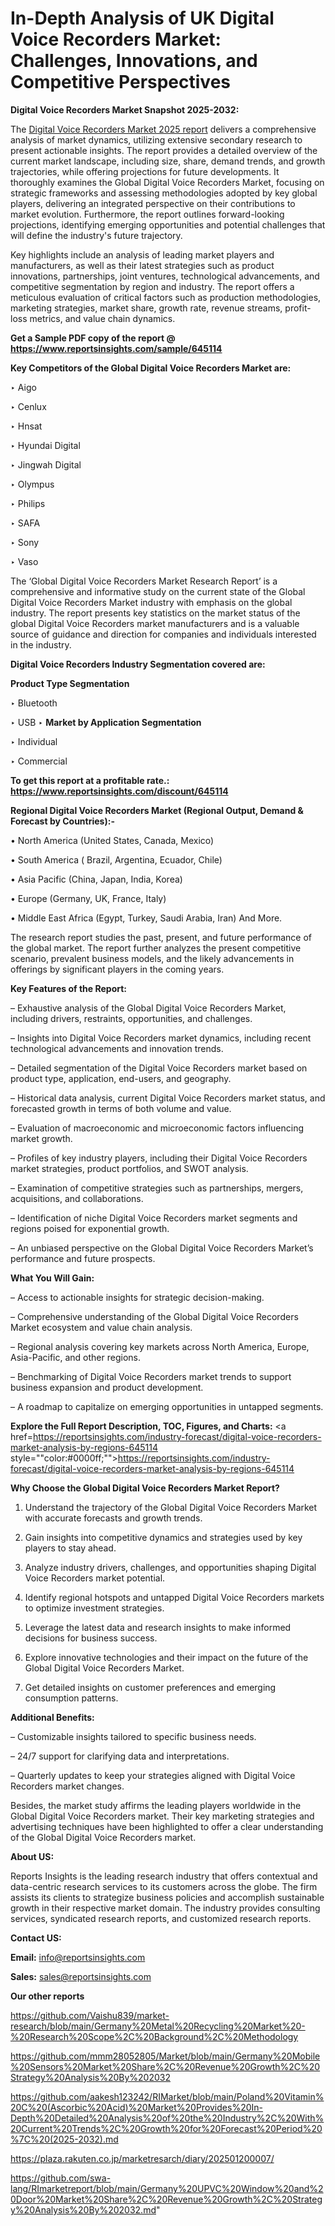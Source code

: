 # In-Depth Analysis of UK Digital Voice Recorders Market: Challenges, Innovations, and Competitive Perspectives

<strong>Digital Voice Recorders Market Snapshot 2025-2032:</strong>

The <a href=https://www.reportsinsights.com/sample/645114>Digital Voice Recorders Market 2025 report</a> delivers a comprehensive analysis of market dynamics, utilizing extensive secondary research to present actionable insights. The report provides a detailed overview of the current market landscape, including size, share, demand trends, and growth trajectories, while offering projections for future developments. It thoroughly examines the Global Digital Voice Recorders Market, focusing on strategic frameworks and assessing methodologies adopted by key global players, delivering an integrated perspective on their contributions to market evolution. Furthermore, the report outlines forward-looking projections, identifying emerging opportunities and potential challenges that will define the industry's future trajectory.

Key highlights include an analysis of leading market players and manufacturers, as well as their latest strategies such as product innovations, partnerships, joint ventures, technological advancements, and competitive segmentation by region and industry. The report offers a meticulous evaluation of critical factors such as production methodologies, marketing strategies, market share, growth rate, revenue streams, profit-loss metrics, and value chain dynamics.

<strong>Get a Sample PDF copy of the report @ <a href=https://www.reportsinsights.com/sample/645114 style=color:#0000ff;>https://www.reportsinsights.com/sample/645114</a></strong>

<strong>Key Competitors of the Global Digital Voice Recorders Market are:</strong>

‣ Aigo

‣ Cenlux

‣ Hnsat

‣ Hyundai Digital

‣ Jingwah Digital

‣ Olympus

‣ Philips

‣ SAFA

‣ Sony

‣ Vaso

The ‘Global Digital Voice Recorders Market Research Report’ is a comprehensive and informative study on the current state of the Global Digital Voice Recorders Market industry with emphasis on the global industry. The report presents key statistics on the market status of the global Digital Voice Recorders market manufacturers and is a valuable source of guidance and direction for companies and individuals interested in the industry.

<strong>Digital Voice Recorders Industry Segmentation covered are:</strong>

<strong>Product Type Segmentation</strong>

‣ Bluetooth

‣ USB
‣ 
<strong>Market by Application Segmentation</strong>

‣ Individual

‣ Commercial

<strong>To get this report at a profitable rate.: <a href=https://www.reportsinsights.com/discount/645114 style=color:#0000ff;>https://www.reportsinsights.com/discount/645114</a></strong>

<strong>Regional Digital Voice Recorders Market (Regional Output, Demand &amp; Forecast by Countries):-</strong>

• North America (United States, Canada, Mexico)

• South America ( Brazil, Argentina, Ecuador, Chile)

• Asia Pacific (China, Japan, India, Korea)

• Europe (Germany, UK, France, Italy)

• Middle East Africa (Egypt, Turkey, Saudi Arabia, Iran) And More.

The research report studies the past, present, and future performance of the global market. The report further analyzes the present competitive scenario, prevalent business models, and the likely advancements in offerings by significant players in the coming years.

<strong>Key Features of the Report:</strong>

– Exhaustive analysis of the Global Digital Voice Recorders Market, including drivers, restraints, opportunities, and challenges.

– Insights into Digital Voice Recorders market dynamics, including recent technological advancements and innovation trends.

– Detailed segmentation of the Digital Voice Recorders market based on product type, application, end-users, and geography.

– Historical data analysis, current Digital Voice Recorders market status, and forecasted growth in terms of both volume and value.

– Evaluation of macroeconomic and microeconomic factors influencing market growth.

– Profiles of key industry players, including their Digital Voice Recorders market strategies, product portfolios, and SWOT analysis.

– Examination of competitive strategies such as partnerships, mergers, acquisitions, and collaborations.

– Identification of niche Digital Voice Recorders market segments and regions poised for exponential growth.

– An unbiased perspective on the Global Digital Voice Recorders Market’s performance and future prospects.

<strong>What You Will Gain:</strong>

– Access to actionable insights for strategic decision-making.

– Comprehensive understanding of the Global Digital Voice Recorders Market ecosystem and value chain analysis.

– Regional analysis covering key markets across North America, Europe, Asia-Pacific, and other regions.

– Benchmarking of Digital Voice Recorders market trends to support business expansion and product development.

– A roadmap to capitalize on emerging opportunities in untapped segments.

<strong>Explore the Full Report Description, TOC, Figures, and Charts:</strong>
<a href=https://reportsinsights.com/industry-forecast/digital-voice-recorders-market-analysis-by-regions-645114 style=""color:#0000ff;"">https://reportsinsights.com/industry-forecast/digital-voice-recorders-market-analysis-by-regions-645114</a>

<strong>Why Choose the Global Digital Voice Recorders Market Report?</strong>

1. Understand the trajectory of the Global Digital Voice Recorders Market with accurate forecasts and growth trends.

2. Gain insights into competitive dynamics and strategies used by key players to stay ahead.

3. Analyze industry drivers, challenges, and opportunities shaping Digital Voice Recorders market potential.

4. Identify regional hotspots and untapped Digital Voice Recorders markets to optimize investment strategies.

5. Leverage the latest data and research insights to make informed decisions for business success.

6. Explore innovative technologies and their impact on the future of the Global Digital Voice Recorders Market.

7. Get detailed insights on customer preferences and emerging consumption patterns.

<strong>Additional Benefits:</strong>

– Customizable insights tailored to specific business needs.

– 24/7 support for clarifying data and interpretations.

– Quarterly updates to keep your strategies aligned with Digital Voice Recorders market changes.

Besides, the market study affirms the leading players worldwide in the Global Digital Voice Recorders market. Their key marketing strategies and advertising techniques have been highlighted to offer a clear understanding of the Global Digital Voice Recorders market.

<strong><strong>About US</strong>:</strong>

Reports Insights is the leading research industry that offers contextual and data-centric research services to its customers across the globe. The firm assists its clients to strategize business policies and accomplish sustainable growth in their respective market domain. The industry provides consulting services, syndicated research reports, and customized research reports.

<strong>Contact US:</strong>

<p class=><b>Email:</b> <a href=mailto:info@reportsinsights.com>info@reportsinsights.com</a></p>
<p class=><b>Sales:</b> <a href=mailto:sales@reportsinsights.com>sales@reportsinsights.com</a></p>

<strong>Our other reports</strong>

<a href=https://github.com/Vaishu839/market-research/blob/main/Germany%20Metal%20Recycling%20Market%20-%20Research%20Scope%2C%20Background%2C%20Methodology>https://github.com/Vaishu839/market-research/blob/main/Germany%20Metal%20Recycling%20Market%20-%20Research%20Scope%2C%20Background%2C%20Methodology</a>

<a href=https://github.com/mmm28052805/Market/blob/main/Germany%20Mobile%20Sensors%20Market%20Share%2C%20Revenue%20Growth%2C%20Strategy%20Analysis%20By%202032>https://github.com/mmm28052805/Market/blob/main/Germany%20Mobile%20Sensors%20Market%20Share%2C%20Revenue%20Growth%2C%20Strategy%20Analysis%20By%202032</a>

<a href=https://github.com/aakesh123242/RIMarket/blob/main/Poland%20Vitamin%20C%20(Ascorbic%20Acid)%20Market%20Provides%20In-Depth%20Detailed%20Analysis%20of%20the%20Industry%2C%20With%20Current%20Trends%2C%20Growth%20for%20Forecast%20Period%20%7C%20(2025-2032).md>https://github.com/aakesh123242/RIMarket/blob/main/Poland%20Vitamin%20C%20(Ascorbic%20Acid)%20Market%20Provides%20In-Depth%20Detailed%20Analysis%20of%20the%20Industry%2C%20With%20Current%20Trends%2C%20Growth%20for%20Forecast%20Period%20%7C%20(2025-2032).md</a>

<a href=https://plaza.rakuten.co.jp/marketresarch/diary/202501200007/>https://plaza.rakuten.co.jp/marketresarch/diary/202501200007/</a>

<a href=https://github.com/swa-lang/RImarketreport/blob/main/Germany%20UPVC%20Window%20and%20Door%20Market%20Share%2C%20Revenue%20Growth%2C%20Strategy%20Analysis%20By%202032.md>https://github.com/swa-lang/RImarketreport/blob/main/Germany%20UPVC%20Window%20and%20Door%20Market%20Share%2C%20Revenue%20Growth%2C%20Strategy%20Analysis%20By%202032.md</a>"
